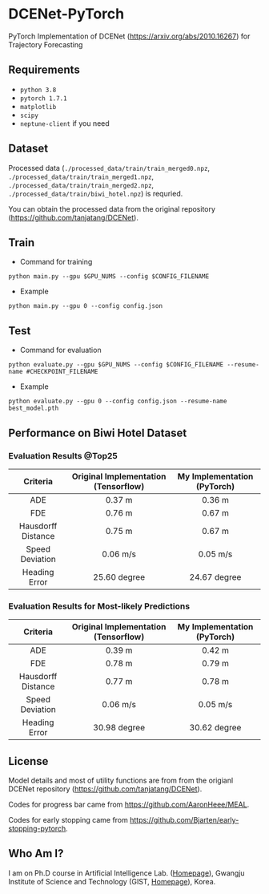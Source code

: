 # DCENet-PyTorch
PyTorch Implementation of DCENet (https://arxiv.org/abs/2010.16267) for Trajectory Forecasting


## Requirements
* `python 3.8`
* `pytorch 1.7.1`
* `matplotlib`
* `scipy`
* `neptune-client` if you need


## Dataset
Processed data (`./processed_data/train/train_merged0.npz`, `./processed_data/train/train_merged1.npz`, `./processed_data/train/train_merged2.npz`, `./processed_data/train/biwi_hotel.npz`) is requried.

You can obtain the processed data from the original repository (https://github.com/tanjatang/DCENet).

## Train
* Command for training

`python main.py --gpu $GPU_NUMS --config $CONFIG_FILENAME`

* Example

`python main.py --gpu 0 --config config.json`

## Test
* Command for evaluation

`python evaluate.py --gpu $GPU_NUMS --config $CONFIG_FILENAME --resume-name #CHECKPOINT_FILENAME`

* Example

`python evaluate.py --gpu 0 --config config.json --resume-name best_model.pth`

## Performance on Biwi Hotel Dataset
### Evaluation Results @Top25
|      Criteria      	| Original Implementation (Tensorflow) 	| My Implementation (PyTorch) 	|
|:------------------:	|:------------------------------------:	|:---------------------------:	|
|         ADE        	|                0.37 m                	|            0.36 m           	|
|         FDE        	|                0.76 m                	|            0.67 m           	|
| Hausdorff Distance 	|                0.75 m                	|            0.67 m           	|
|   Speed Deviation  	|               0.06 m/s               	|           0.05 m/s          	|
|    Heading Error   	|             25.60 degree            	|         24.67 degree        	|

### Evaluation Results for Most-likely Predictions
|      Criteria      	| Original Implementation (Tensorflow) 	| My Implementation (PyTorch) 	|
|:------------------:	|:------------------------------------:	|:---------------------------:	|
|         ADE        	|                0.39 m                	|            0.42 m           	|
|         FDE        	|                0.78 m                	|            0.79 m           	|
| Hausdorff Distance 	|                0.77 m                	|            0.78 m           	|
|   Speed Deviation  	|               0.06 m/s               	|           0.05 m/s          	|
|    Heading Error   	|             30.98 degree             	|         30.62 degree         	|


## License
Model details and most of utility functions are from from the origianl DCENet repository (https://github.com/tanjatang/DCENet).

Codes for progress bar came from https://github.com/AaronHeee/MEAL.

Codes for early stopping came from https://github.com/Bjarten/early-stopping-pytorch.

## Who Am I?
I am on Ph.D course in Artificial Intelligence Lab. ([Homepage](https://ailab.gist.ac.kr/ailab/)), Gwangju Institute of Science and Technology (GIST, [Homepage](https://www.gist.ac.kr/kr/event_2st/index.html)), Korea.
